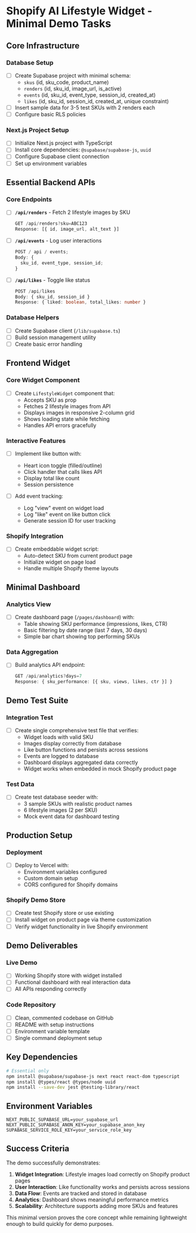 # Shopify AI Lifestyle Widget - Minimal Demo Tasks

## Core Infrastructure

### Database Setup

- [ ] Create Supabase project with minimal schema:
  - `skus` (id, sku_code, product_name)
  - `renders` (id, sku_id, image_url, is_active)
  - `events` (id, sku_id, event_type, session_id, created_at)
  - `likes` (id, sku_id, session_id, created_at, unique constraint)
- [ ] Insert sample data for 3-5 test SKUs with 2 renders each
- [ ] Configure basic RLS policies

### Next.js Project Setup

- [ ] Initialize Next.js project with TypeScript
- [ ] Install core dependencies: `@supabase/supabase-js`, `uuid`
- [ ] Configure Supabase client connection
- [ ] Set up environment variables

## Essential Backend APIs

### Core Endpoints

- [ ] **`/api/renders`** - Fetch 2 lifestyle images by SKU

  ```typescript
  GET /api/renders?sku=ABC123
  Response: [{ id, image_url, alt_text }]
  ```

- [ ] **`/api/events`** - Log user interactions

  ```typescript
  POST / api / events;
  Body: {
    sku_id, event_type, session_id;
  }
  ```

- [ ] **`/api/likes`** - Toggle like status
  ```typescript
  POST /api/likes
  Body: { sku_id, session_id }
  Response: { liked: boolean, total_likes: number }
  ```

### Database Helpers

- [ ] Create Supabase client (`/lib/supabase.ts`)
- [ ] Build session management utility
- [ ] Create basic error handling

## Frontend Widget

### Core Widget Component

- [ ] Create `LifestyleWidget` component that:
  - Accepts SKU as prop
  - Fetches 2 lifestyle images from API
  - Displays images in responsive 2-column grid
  - Shows loading state while fetching
  - Handles API errors gracefully

### Interactive Features

- [ ] Implement like button with:

  - Heart icon toggle (filled/outline)
  - Click handler that calls likes API
  - Display total like count
  - Session persistence

- [ ] Add event tracking:
  - Log "view" event on widget load
  - Log "like" event on like button click
  - Generate session ID for user tracking

### Shopify Integration

- [ ] Create embeddable widget script:
  - Auto-detect SKU from current product page
  - Initialize widget on page load
  - Handle multiple Shopify theme layouts

## Minimal Dashboard

### Analytics View

- [ ] Create dashboard page (`/pages/dashboard`) with:
  - Table showing SKU performance (impressions, likes, CTR)
  - Basic filtering by date range (last 7 days, 30 days)
  - Simple bar chart showing top performing SKUs

### Data Aggregation

- [ ] Build analytics API endpoint:
  ```typescript
  GET /api/analytics?days=7
  Response: { sku_performance: [{ sku, views, likes, ctr }] }
  ```

## Demo Test Suite

### Integration Test

- [ ] Create single comprehensive test file that verifies:
  - Widget loads with valid SKU
  - Images display correctly from database
  - Like button functions and persists across sessions
  - Events are logged to database
  - Dashboard displays aggregated data correctly
  - Widget works when embedded in mock Shopify product page

### Test Data

- [ ] Create test database seeder with:
  - 3 sample SKUs with realistic product names
  - 6 lifestyle images (2 per SKU)
  - Mock event data for dashboard testing

## Production Setup

### Deployment

- [ ] Deploy to Vercel with:
  - Environment variables configured
  - Custom domain setup
  - CORS configured for Shopify domains

### Shopify Demo Store

- [ ] Create test Shopify store or use existing
- [ ] Install widget on product page via theme customization
- [ ] Verify widget functionality in live Shopify environment

## Demo Deliverables

### Live Demo

- [ ] Working Shopify store with widget installed
- [ ] Functional dashboard with real interaction data
- [ ] All APIs responding correctly

### Code Repository

- [ ] Clean, commented codebase on GitHub
- [ ] README with setup instructions
- [ ] Environment variable template
- [ ] Single command deployment setup

## Key Dependencies

```bash
# Essential only
npm install @supabase/supabase-js next react react-dom typescript
npm install @types/react @types/node uuid
npm install --save-dev jest @testing-library/react
```

## Environment Variables

```env
NEXT_PUBLIC_SUPABASE_URL=your_supabase_url
NEXT_PUBLIC_SUPABASE_ANON_KEY=your_supabase_anon_key
SUPABASE_SERVICE_ROLE_KEY=your_service_role_key
```

## Success Criteria

The demo successfully demonstrates:

1. **Widget Integration**: Lifestyle images load correctly on Shopify product pages
2. **User Interaction**: Like functionality works and persists across sessions
3. **Data Flow**: Events are tracked and stored in database
4. **Analytics**: Dashboard shows meaningful performance metrics
5. **Scalability**: Architecture supports adding more SKUs and features

This minimal version proves the core concept while remaining lightweight enough to build quickly for demo purposes.
